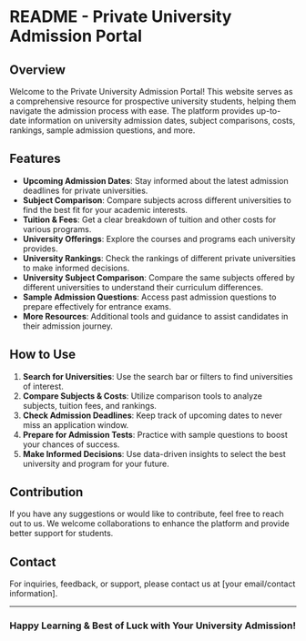 # README - Private University Admission Portal

## Overview
Welcome to the Private University Admission Portal! This website serves as a comprehensive resource for prospective university students, helping them navigate the admission process with ease. The platform provides up-to-date information on university admission dates, subject comparisons, costs, rankings, sample admission questions, and more.

## Features
- **Upcoming Admission Dates**: Stay informed about the latest admission deadlines for private universities.
- **Subject Comparison**: Compare subjects across different universities to find the best fit for your academic interests.
- **Tuition & Fees**: Get a clear breakdown of tuition and other costs for various programs.
- **University Offerings**: Explore the courses and programs each university provides.
- **University Rankings**: Check the rankings of different private universities to make informed decisions.
- **University Subject Comparison**: Compare the same subjects offered by different universities to understand their curriculum differences.
- **Sample Admission Questions**: Access past admission questions to prepare effectively for entrance exams.
- **More Resources**: Additional tools and guidance to assist candidates in their admission journey.

## How to Use
1. **Search for Universities**: Use the search bar or filters to find universities of interest.
2. **Compare Subjects & Costs**: Utilize comparison tools to analyze subjects, tuition fees, and rankings.
3. **Check Admission Deadlines**: Keep track of upcoming dates to never miss an application window.
4. **Prepare for Admission Tests**: Practice with sample questions to boost your chances of success.
5. **Make Informed Decisions**: Use data-driven insights to select the best university and program for your future.

## Contribution
If you have any suggestions or would like to contribute, feel free to reach out to us. We welcome collaborations to enhance the platform and provide better support for students.

## Contact
For inquiries, feedback, or support, please contact us at [your email/contact information].

---
### Happy Learning & Best of Luck with Your University Admission!

